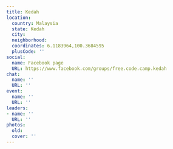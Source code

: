 ```yaml
---
title: Kedah
location:
  country: Malaysia
  state: Kedah
  city: 
  neighborhood: 
  coordinates: 6.1183964,100.3684595
  plusCode: ''
social:
  name: Facebook page
  URL: https://www.facebook.com/groups/free.code.camp.kedah
chat:
  name: ''
  URL: ''
event:
  name: ''
  URL: ''
leaders:
- name: ''
  URL: ''
photos:
  old: 
  cover: ''
---
```

